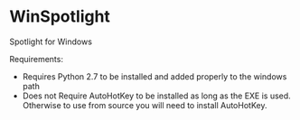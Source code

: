 # WinSpotlight
Spotlight for Windows


Requirements:
- Requires Python 2.7 to be installed and added properly to the windows path
- Does not Require AutoHotKey to be installed as long as the EXE is used. Otherwise to use from source you will need to install AutoHotKey.

